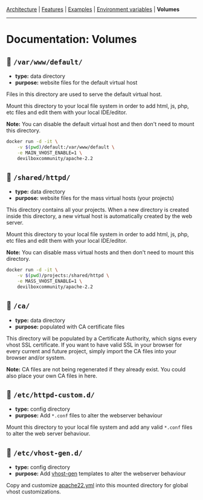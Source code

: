 [Architecture](architecture.md) |
[Features](features.md) |
[Examples](examples.md) |
[Environment variables](environment-variables.md) |
**Volumes**

---

# Documentation: Volumes


## 📂 `/var/www/default/`

* **type:** data directory
* **purpose:** website files for the default virtual host

Files in this directory are used to serve the default virtual host.

Mount this directory to your local file system in order to add html, js, php, etc files and edit them with your local IDE/editor.

**Note:** You can disable the default virtual host and then don't need to mount this directory.

```bash
docker run -d -it \
    -v $(pwd)/default:/var/www/default \
    -e MAIN_VHOST_ENABLE=1 \
    devilboxcommunity/apache-2.2
```


## 📂 `/shared/httpd/`

* **type:** data directory
* **purpose:** website files for the mass virtual hosts (your projects)

This directory contains all your projects. When a new directory is created inside this directory, a new virtual host is automatically created by the web server.

Mount this directory to your local file system in order to add html, js, php, etc files and edit them with your local IDE/editor.

**Note:** You can disable mass virtual hosts and then don't need to mount this directory.

```bash
docker run -d -it \
    -v $(pwd)/projects:/shared/httpd \
    -e MASS_VHOST_ENABLE=1 \
    devilboxcommunity/apache-2.2
```


## 📂 `/ca/`

* **type:** data directory
* **purpose:** populated with CA certificate files

This directory will be populated by a Certificate Authority, which signs every vhost SSL certificate. If you want to have valid SSL in your browser for every current and future project, simply import the CA files into your browser and/or system.

**Note:** CA files are not being regenerated if they already exist. You could also place your own CA files in here.


## 📂 `/etc/httpd-custom.d/`

* **type:** config directory
* **purpose:** Add `*.conf` files to alter the webserver behaviour

Mount this directory to your local file system and add any valid `*.conf` files to alter the web server behaviour.


## 📂 `/etc/vhost-gen.d/`

* **type:** config directory
* **purpose:** Add [vhost-gen](https://github.com/devilbox-community/vhost-gen) templates to alter the webserver behaviour

Copy and customize [apache22.yml](https://github.com/devilbox-community/vhost-gen/blob/master/etc/templates/apache22.yml) into this mounted directory for global vhost customizations.
